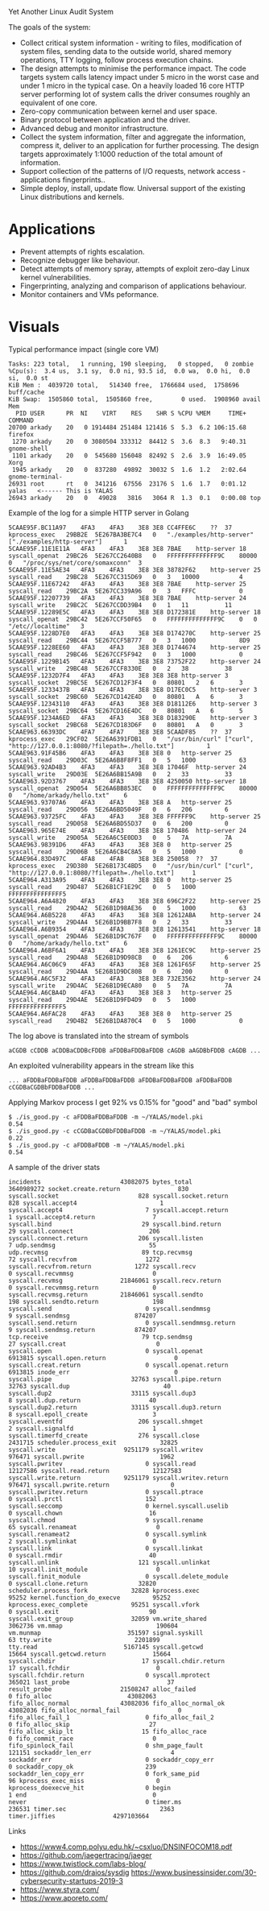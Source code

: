 Yet Another Linux Audit System

The goals of the system:

*  Collect critical system information - writing to files, modification of system files, sending data to the outside world, shared memory operations, TTY logging, follow process execution chains.
*  The design attempts to minimise the performance impact. The code targets system calls latency impact under 5 micro in the worst case and under 1 micro in the typical case. On a heavily loaded 16 core HTTP server performing lot of system calls the driver consumes roughly an equivalent of one core.
*  Zero-copy communication between kernel and user space.
*  Binary protocol between application and the driver.
*  Advanced debug and monitor infrastructure.
*  Collect the system information, filter and aggregate the information, compress it, deliver to an application for further processing. The design targets approximately 1:1000 reduction of the total amount of information. 
*  Support collection of the patterns of I/O requests, network access - applications fingerprints..  
*  Simple deploy, install, update flow. Universal support of the existing Linux distributions and kernels.
 

# Applications

*  Prevent attempts of rights escalation.
*  Recognize debugger like behaviour.
*  Detect attempts of memory spray, attempts of exploit zero-day Linux kernel vulnerabilities.
*  Fingerprinting, analyzing and comparison of applications behaviour.
*  Monitor containers and VMs peformance.


# Visuals

Typical performance impact (single core VM) 

```
Tasks: 223 total,   1 running, 190 sleeping,   0 stopped,   0 zombie
%Cpu(s):  3.4 us,  3.1 sy,  0.0 ni, 93.5 id,  0.0 wa,  0.0 hi,  0.0 si,  0.0 st
KiB Mem :  4039720 total,   514340 free,  1766684 used,  1758696 buff/cache
KiB Swap:  1505860 total,  1505860 free,        0 used.  1908960 avail Mem 
  PID USER      PR  NI    VIRT    RES    SHR S %CPU %MEM     TIME+ COMMAND                                                                                                                        
20700 arkady    20   0 1914484 251484 121416 S  5.3  6.2 106:15.68 firefox                                                                                                                                  
 1270 arkady    20   0 3080504 333312  84412 S  3.6  8.3   9:40.31 gnome-shell                                                                                                                              
 1101 arkady    20   0  545680 156048  82492 S  2.6  3.9  16:49.05 Xorg                                                                                                                                     
 1945 arkady    20   0  837280  49892  30032 S  1.6  1.2   2:02.64 gnome-terminal-                                                                                                                          
26931 root      rt   0  341216  67556  23176 S  1.6  1.7   0:01.12 yalas   <------ This is YALAS                                                                                                                                 
26943 arkady    20   0   49028   3816   3064 R  1.3  0.1   0:00.08 top                                                                                                                                      
```

Example of the log for a simple HTTP server in Golang
```
5CAAE95F.BC11A97	4FA3	4FA3	3E8	3E8	CC4FFE6C	??	37	kprocess_exec	29BB2E	5E267BA3BE7C4	0	"./examples/http-server"	["./examples/http-server"]		1
5CAAE95F.11E1E11A	4FA3	4FA3	3E8	3E8	7BAE	http-server	18	syscall_openat	29BC26	5E267CC2640B8	0	FFFFFFFFFFFFFF9C	80000	0	"/proc/sys/net/core/somaxconn"	3
5CAAE95F.11E5AE34	4FA3	4FA3	3E8	3E8	38782F62	http-server	25	syscall_read	29BC28	5E267CC315D69	0	3	10000			4
5CAAE95F.11E67242	4FA3	4FA3	3E8	3E8	7BAE	http-server	25	syscall_read	29BC2A	5E267CC339A96	0	3	FFFC			0
5CAAE95F.12207739	4FA3	4FA3	3E8	3E8	7BAE	http-server	24	syscall_write	29BC2C	5E267CCDD39B4	0	1	11			11
5CAAE95F.12289E5C	4FA3	4FA3	3E8	3E8	D172381E	http-server	18	syscall_openat	29BC42	5E267CCF50F65	0	FFFFFFFFFFFFFF9C	0	0	"/etc//localtime"	3
5CAAE95F.1228D7E0	4FA3	4FA3	3E8	3E8	D174270C	http-server	25	syscall_read	29BC44	5E267CCF5B777	0	3	1000			8D9
5CAAE95F.1228EE60	4FA3	4FA3	3E8	3E8	D1744674	http-server	25	syscall_read	29BC46	5E267CCF5F942	0	3	1000			0
5CAAE95F.1229B145	4FA3	4FA3	3E8	3E8	73752F22	http-server	24	syscall_write	29BC48	5E267CCF8330E	0	2	38			38
5CAAE95F.1232D7F4	4FA3	4FA3	3E8	3E8	3E8	http-server	3	syscall_socket	29BC5E	5E267CD12F3F4	0	80801	2	6		3
5CAAE95F.1233437B	4FA3	4FA3	3E8	3E8	D17EC0C5	http-server	3	syscall_socket	29BC60	5E267CD142E4D	0	80801	A	6		3
5CAAE95F.12343110	4FA3	4FA3	3E8	3E8	D18112E6	http-server	3	syscall_socket	29BC64	5E267CD16E4DC	0	80801	A	6		5
5CAAE95F.1234A6ED	4FA3	4FA3	3E8	3E8	D183290E	http-server	3	syscall_socket	29BC68	5E267CD183D6F	0	80801	A	0		3
5CAAE963.66393DC	4FA7	4FA7	3E8	3E8	5CAADF85	??	37	kprocess_exec	29CF02	5E26A6391FDB1	0	"/usr/bin/curl"	["curl", "http://127.0.0.1:8080/?filepath=./hello.txt"]			1
5CAAE963.91F45B6	4FA3	4FA3	3E8	3E8	0	http-server	25	syscall_read	29D03C	5E26A6B8F8FF1	0	5	1000			63
5CAAE963.92AD4B3	4FA3	4FA3	3E8	3E8	17046F	http-server	24	syscall_write	29D03E	5E26A6BB15A9B	0	2	33			33
5CAAE963.92D3767	4FA3	4FA3	3E8	3E8	4250050	http-server	18	syscall_openat	29D054	5E26A6BB853EC	0	FFFFFFFFFFFFFF9C	80000	0	"/home/arkady/hello.txt"	6
5CAAE963.93707A6	4FA3	4FA3	3E8	3E8	A	http-server	25	syscall_read	29D056	5E26A6BD5049F	0	6	206			6
5CAAE963.93725FC	4FA3	4FA3	3E8	3E8	FFFFFF9C	http-server	25	syscall_read	29D058	5E26A6BD55D37	0	6	200			0
5CAAE963.965E74E	4FA3	4FA3	3E8	3E8	170486	http-server	24	syscall_write	29D05A	5E26A6C5E0DD3	0	5	7A			7A
5CAAE963.98391D6	4FA3	4FA3	3E8	3E8	0	http-server	25	syscall_read	29D06B	5E26A6CB4C8A5	0	5	1000			0
5CAAE964.83D497C	4FA8	4FA8	3E8	3E8	250058	??	37	kprocess_exec	29D380	5E26B173C4BD5	0	"/usr/bin/curl"	["curl", "http://127.0.0.1:8080/?filepath=./hello.txt"]		1
5CAAE964.A313A95	4FA3	4FA3	3E8	3E8	0	http-server	25	syscall_read	29D487	5E26B1CF1E29C	0	5	1000			FFFFFFFFFFFFFFF5
5CAAE964.A6A4820	4FA3	4FA3	3E8	3E8	696C2F22	http-server	25	syscall_read	29D4A2	5E26B1D98AE36	0	5	1000			63
5CAAE964.A6B5228	4FA3	4FA3	3E8	3E8	12612ABA	http-server	24	syscall_write	29D4A4	5E26B1D9BB7F8	0	2	33			33
5CAAE964.A6B9354	4FA3	4FA3	3E8	3E8	12613541	http-server	18	syscall_openat	29D4A6	5E26B1D9C767F	0	FFFFFFFFFFFFFF9C	80000	0	"/home/arkady/hello.txt"	6
5CAAE964.A6BF6A1	4FA3	4FA3	3E8	3E8	1261EC9C	http-server	25	syscall_read	29D4A8	5E26B1D9D98CB	0	6	206			6
5CAAE964.A6C06C9	4FA3	4FA3	3E8	3E8	1261F65F	http-server	25	syscall_read	29D4AA	5E26B1D9DC80B	0	6	200			0
5CAAE964.A6C5F32	4FA3	4FA3	3E8	3E8	732E3562	http-server	24	syscall_write	29D4AC	5E26B1D9ECA80	0	5	7A			7A
5CAAE964.A6CBA4D	4FA3	4FA3	3E8	3E8	3	http-server	25	syscall_read	29D4AE	5E26B1D9FD4D9	0	5	1000			FFFFFFFFFFFFFFF5
5CAAE964.A6FAC28	4FA3	4FA3	3E8	3E8	0	http-server	25	syscall_read	29D4B2	5E26B1DA870C4	0	5	1000			0
```

The log above is translated into the stream of symbols 
```
aCGDB cCDDB aCDDBaCDDBcFDDB aFDDBaFDDBaFDDB cAGDB aAGDBbFDDB cAGDB ...
```

An exploited vulnerability appears in the stream like this 
```
... aFDDBaFDDBaFDDB aFDDBaFDDBaFDDB aFDDBaFDDBaFDDB aFDDBaFDDB cCGDBaCGDBbFDDBaFDDB ... 

```

Applying Markov process I get 92% vs 0.15% for "good" and "bad" symbol
```
$ ./is_good.py -c aFDDBaFDDBaFDDB -m ~/YALAS/model.pki
0.54
$ ./is_good.py -c cCGDBaCGDBbFDDBaFDDB -m ~/YALAS/model.pki
0.22
$ ./is_good.py -c aFDDBaFDDB -m ~/YALAS/model.pki
0.54
```



A sample of the driver stats

```
incidents                      43082075 bytes_total                  3640989272 socket.create.return                830
syscall.socket                      828 syscall.socket.return               828 syscall.accept4                       1
syscall.accept4                       7 syscall.accept.return                 1 syscall.accept4.return                7
syscall.bind                         29 syscall.bind.return                  29 syscall.connect                     206
syscall.connect.return              206 syscall.listen                        7 udp.sendmsg                          55
udp.recvmsg                          89 tcp.recvmsg                          72 syscall.recvfrom                   1272
syscall.recvfrom.return            1272 syscall.recv                          0 syscall.recvmmsg                      0
syscall.recvmsg                21846061 syscall.recv.return                   0 syscall.recvmmsg.return               0
syscall.recvmsg.return         21846061 syscall.sendto                      198 syscall.sendto.return               198
syscall.send                          0 syscall.sendmmsg                      9 syscall.sendmsg                  874207
syscall.send.return                   0 syscall.sendmmsg.return               9 syscall.sendmsg.return           874207
tcp.receive                          79 tcp.sendmsg                          27 syscall.creat                         0
syscall.open                          0 syscall.openat                  6913815 syscall.open.return                   0
syscall.creat.return                  0 syscall.openat.return           6913815 inode_err                             0
syscall.pipe                      32763 syscall.pipe.return               32763 syscall.dup                          40
syscall.dup2                      33115 syscall.dup3                          8 syscall.dup.return                   40
syscall.dup2.return               33115 syscall.dup3.return                   8 syscall.epoll_create                  3
syscall.eventfd                     206 syscall.shmget                        2 syscall.signalfd                      1
syscall.timerfd_create              276 syscall.close                   2431715 scheduler.process_exit            32825
syscall.write                   9251179 syscall.writev                   976471 syscall.pwrite                     1962
syscall.pwritev                       0 syscall.read                   12127586 syscall.read.return            12127583
syscall.write.return            9251179 syscall.writev.return            976471 syscall.pwrite.return                 0
syscall.pwritev.return                0 syscall.ptrace                        0 syscall.prctl                       152
syscall.seccomp                       0 kernel.syscall.uselib                 0 syscall.chown                        16
syscall.chmod                         9 syscall.rename                       65 syscall.renameat                      0
syscall.renameat2                     0 syscall.symlink                       2 syscall.symlinkat                     0
syscall.link                          0 syscall.linkat                        0 syscall.rmdir                        40
syscall.unlink                      121 syscall.unlinkat                     10 syscall.init_module                   0
syscall.finit_module                  0 syscall.delete_module                 0 syscall.clone.return              32820
scheduler.process_fork            32828 kprocess.exec                     95252 kernel.function_do_execve         95252
kprocess.exec_complete            95251 syscall.vfork                         0 syscall.exit                         90
syscall.exit_group                32059 vm.write_shared                 3062736 vm.mmap                          190604
vm.munmap                        351597 signal.syskill                       63 tty.write                       2201899
tty.read                        5167145 syscall.getcwd                    15664 syscall.getcwd.return             15664
syscall.chdir                        17 syscall.chdir.return                 17 syscall.fchdir                        0
syscall.fchdir.return                 0 syscall.mprotect                 365021 last_probe                           37
result_probe                   21508247 alloc_failed                          0 fifo_alloc                     43082063
fifo_alloc_normal              43082036 fifo_alloc_normal_ok           43082036 fifo_alloc_normal_fail                0
fifo_alloc_fail_1                     0 fifo_alloc_fail_2                     0 fifo_alloc_skip                      27
fifo_alloc_skip_lt                   15 fifo_alloc_race                       0 fifo_commit_race                      0
fifo_spinlock_fail                    0 shm_page_fault                   121151 sockaddr_len_err                      4
sockaddr_err                          0 sockaddr_copy_err                     0 sockaddr_copy_ok                    239
sockaddr_len_copy_err                 0 fork_same_pid                        96 kprocess_exec_miss                    0
kprocess_doexecve_hit                 0 begin                                 1 end                                   0
never                                 0 timer.ms                         236531 timer.sec                          2363
timer.jiffies                4297103664 
```

Links

* https://www4.comp.polyu.edu.hk/~csxluo/DNSINFOCOM18.pdf
* https://github.com/jaegertracing/jaeger
* https://www.twistlock.com/labs-blog/
* https://github.com/draios/sysdig https://www.businessinsider.com/30-cybersecurity-startups-2019-3
* https://www.styra.com/
* https://www.aporeto.com/
